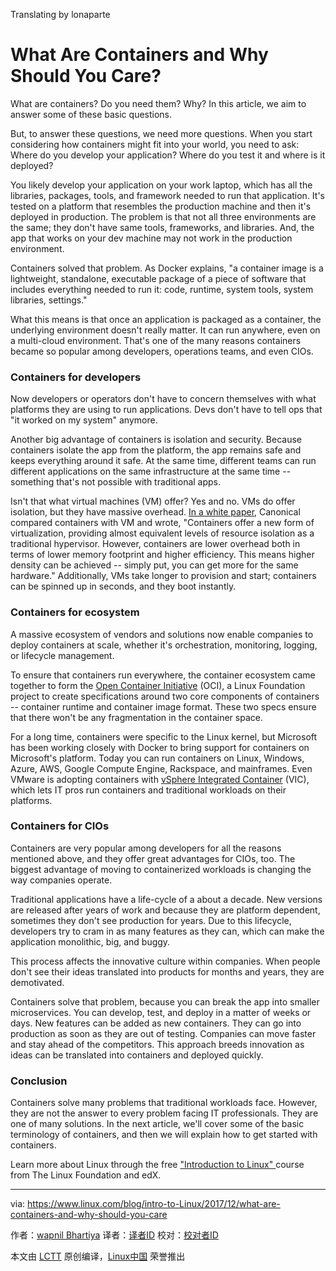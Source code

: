 Translating by lonaparte

What Are Containers and Why Should You Care?
======
What are containers? Do you need them? Why? In this article, we aim to answer some of these basic questions.

But, to answer these questions, we need more questions.  When you start considering how containers might fit into your world, you need to ask: Where do you develop your application? Where do you test it and where is it deployed?

You likely develop your application on your work laptop, which has all the libraries, packages, tools, and framework needed to run that application. It's tested on a platform that resembles the production machine and then it's deployed in production. The problem is that not all three environments are the same; they don't have same tools, frameworks, and libraries. And, the app that works on your dev machine may not work in the production environment.

Containers solved that problem. As Docker explains, "a container image is a lightweight, standalone, executable package of a piece of software that includes everything needed to run it: code, runtime, system tools, system libraries, settings."

What this means is that once an application is packaged as a container, the underlying environment doesn't really matter. It can run anywhere, even on a multi-cloud environment. That's one of the many reasons containers became so popular among developers, operations teams, and even CIOs.

### Containers for developers

Now developers or operators don't have to concern themselves with what platforms they are using to run applications. Devs don't have to tell ops that "it worked on my system" anymore.

Another big advantage of containers is isolation and security. Because containers isolate the app from the platform, the app remains safe and keeps everything around it safe. At the same time, different teams can run different applications on the same infrastructure at the same time -- something that's not possible with traditional apps.

Isn't that what virtual machines (VM) offer? Yes and no. VMs do offer isolation, but they have massive overhead. [In a white paper][1], Canonical compared containers with VM and wrote, "Containers offer a new form of virtualization, providing almost equivalent levels of resource isolation as a traditional hypervisor. However, containers are lower overhead both in terms of lower memory footprint and higher efficiency. This means higher density can be achieved -- simply put, you can get more for the same hardware." Additionally, VMs take longer to provision and start; containers can be spinned up in seconds, and they boot instantly.

### Containers for ecosystem

A massive ecosystem of vendors and solutions now enable companies to deploy containers at scale, whether it's orchestration, monitoring, logging, or lifecycle management.

To ensure that containers run everywhere, the container ecosystem came together to form the [Open Container Initiative][2] (OCI), a Linux Foundation project to create specifications around two core components of containers -- container runtime and container image format. These two specs ensure that there won't be any fragmentation in the container space.

For a long time, containers were specific to the Linux kernel, but Microsoft has been working closely with Docker to bring support for containers on Microsoft's platform. Today you can run containers on Linux, Windows, Azure, AWS, Google Compute Engine, Rackspace, and mainframes. Even VMware is adopting containers with [vSphere Integrated Container][3] (VIC), which lets  IT pros run containers and traditional workloads on their platforms.

### Containers for CIOs

Containers are very popular among developers for all the reasons mentioned above, and they offer great advantages for CIOs, too. The biggest advantage of moving to containerized workloads is changing the way companies operate.

Traditional applications have a life-cycle of a about a decade. New versions are released after years of work and because they are platform dependent, sometimes they don't see production for years. Due to this lifecycle, developers try to cram in as many features as they can, which can make the application monolithic, big, and buggy.

This process affects the innovative culture within companies. When people don't see their ideas translated into products for months and years, they are demotivated.

Containers solve that problem, because you can break the app into smaller microservices. You can develop, test, and deploy in a matter of weeks or days. New features can be added as new containers. They can go into production as soon as they are out of testing. Companies can move faster and stay ahead of the competitors. This approach breeds innovation as ideas can be translated into containers and deployed quickly.

### Conclusion

Containers solve many problems that traditional workloads face. However, they are not the answer to every problem facing IT professionals. They are one of many solutions. In the next article, we'll cover some of the basic terminology of containers, and then we will explain how to get started with containers.

Learn more about Linux through the free ["Introduction to Linux" ][4] course from The Linux Foundation and edX.

--------------------------------------------------------------------------------

via: https://www.linux.com/blog/intro-to-Linux/2017/12/what-are-containers-and-why-should-you-care

作者：[wapnil Bhartiya][a]
译者：[译者ID](https://github.com/译者ID)
校对：[校对者ID](https://github.com/校对者ID)

本文由 [LCTT](https://github.com/LCTT/TranslateProject) 原创编译，[Linux中国](https://linux.cn/) 荣誉推出

[a]:https://www.linux.com/users/arnieswap
[1]:https://www.ubuntu.com/containers
[2]:https://www.opencontainers.org/
[3]:https://www.vmware.com/products/vsphere/integrated-containers.html
[4]:https://training.linuxfoundation.org/linux-courses/system-administration-training/introduction-to-linux
